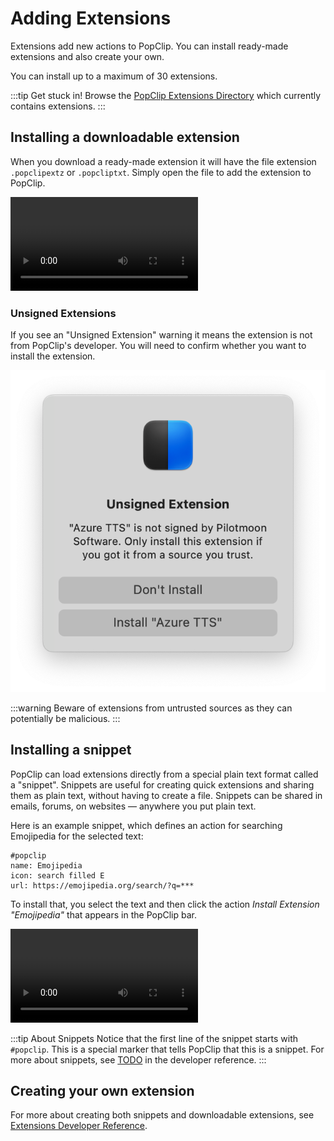 <script setup lang="ts">
import DirectoryCount from '../components/DirectoryCount.vue'
</script>

# Adding Extensions

Extensions add new actions to PopClip. You can install ready-made extensions and also create your own.

You can install up to a maximum of 30 extensions.

:::tip Get stuck in!
Browse the [PopClip Extensions Directory](/extensions/) which currently contains <DirectoryCount /> extensions.
:::

## Installing a downloadable extension

When you download a ready-made extension it will have the file extension `.popclipextz` or `.popcliptxt`. Simply open the file to add the extension to PopClip.

![](./anim-extension-install-4.mp4 "Installing an extension from the directory")


### Unsigned Extensions

If you see an "Unsigned Extension" warning it means the extension is not from PopClip's developer. You will need to confirm whether you want to install the extension.

![](./shot-unsigned-warning.png#pref "Unsigned extension warning")

:::warning
Beware of extensions from untrusted sources as they can potentially be malicious.
:::

## Installing a snippet

PopClip can load extensions directly from a special plain text format called a "snippet". Snippets are useful for creating quick extensions and sharing them as plain text, without having to create a file. Snippets can be shared in emails, forums, on websites — anywhere you put plain text.

Here is an example snippet, which defines an action for searching Emojipedia for the selected text:

```
#popclip
name: Emojipedia
icon: search filled E
url: https://emojipedia.org/search/?q=***
```

To install that, you select the text and then click the action *Install Extension "Emojipedia"* that appears in the PopClip bar.

![](./anim-extension-snippet-2.mp4 "Installing an extension snippet")

:::tip About Snippets
Notice that the first line of the snippet starts with `#popclip`. This is a special marker that tells PopClip that this is a snippet. For more about snippets, see [TODO](#) in the developer reference.
:::

## Creating your own extension

For more about creating both snippets and downloadable extensions, see [Extensions Developer Reference](/ref/).